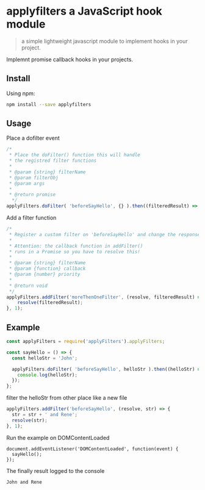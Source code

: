 # applyfilters a JavaScript hook module

> a simple lightweight javascript module to implement hooks in your project.

Implemnt promise callback hooks in your projects.
## Install

Using npm:

```sh
npm install --save applyfilters
```

## Usage
Place a dofilter event

```js
/*
 * Place the doFilter() function this will handle
 * the registred filter functions
 *
 * @param {string} filterName
 * @param filterObj
 * @param args
 *
 * @return promise
  */
applyFilters.doFilter( 'beforeSayHello', {} ).then((filteredResult) => {});
```

Add a filter function
```js
/* 
 * Register a custom filter on 'beforeSayHello' and change the response.
 * 
 * Attention: the callback function in addFilter() 
 * runs in a Promise so you have to resolve this!
 * 
 * @param {string} filterName
 * @param {function} callback
 * @param {number} priority
 * 
 * @return void 
 */
applyFilters.addFilter('moreThenOneFilter', (resolve, filteredResult) => {
    resolve(filteredResult);
}, 1);
```

## Example

```js
const applyFilters = require('applyFilters').applyFilters;

const sayHello = () => {
  const helloStr = 'John';

  applyFilters.doFilter( 'beforeSayHello', helloStr ).then((helloStr) => {
    console.log(helloStr);
  });
};
```
filter the helloStr from other place like a new file

```js
applyFilters.addFilter('beforeSayHello', (resolve, str) => {
  str = str + ' and Rene';
  resolve(str);
}, 1);
```

Run the example on DOMContentLoaded
```
document.addEventListener('DOMContentLoaded', function(event) {
  sayHello();
});
```
The finally result logged to the console
```
John and Rene
```